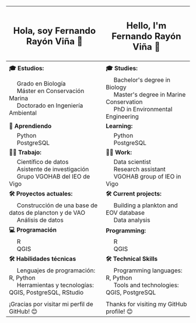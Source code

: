 | <h2>Hola, soy Fernando Rayón Viña 👋</h2> | <h2>Hello, I'm Fernando Rayón Viña 👋</h2> |
|----------------------------------|----------------------------------|
|                                   |                                   |
| **🎓 Estudios:** | **🎓 Studies:** |
| &nbsp;&nbsp;&nbsp;&nbsp; Grado en Biología <br>  &nbsp;&nbsp;&nbsp;&nbsp;  Máster en Conservación Marina <br>  &nbsp;&nbsp;&nbsp;&nbsp;  Doctorado en Ingeniería Ambiental  | &nbsp;&nbsp;&nbsp;&nbsp; Bachelor's degree in Biology <br>  &nbsp;&nbsp;&nbsp;&nbsp;  Master's degree in Marine Conservation <br>  &nbsp;&nbsp;&nbsp;&nbsp;  PhD in Environmental Engineering |
| **🌱 Aprendiendo** | **Learning:** |
| &nbsp;&nbsp;&nbsp;&nbsp; Python <br>  &nbsp;&nbsp;&nbsp;&nbsp;  PostgreSQL | &nbsp;&nbsp;&nbsp;&nbsp; Python <br>  &nbsp;&nbsp;&nbsp;&nbsp;  PostgreSQL |
| **👨‍💻 Trabajo:** | **👨‍💻 Work:** |
| &nbsp;&nbsp;&nbsp;&nbsp; Científico de datos <br>  &nbsp;&nbsp;&nbsp;&nbsp;  Asistente de investigación <br>  &nbsp;&nbsp;&nbsp;&nbsp;  Grupo VGOHAB del IEO de Vigo | &nbsp;&nbsp;&nbsp;&nbsp; Data scientist <br>  &nbsp;&nbsp;&nbsp;&nbsp;  Research assistant <br>  &nbsp;&nbsp;&nbsp;&nbsp;  VGOHAB group of IEO in Vigo |
| **🛠️ Proyectos actuales:** | **🛠️ Current projects:** |
| &nbsp;&nbsp;&nbsp;&nbsp; Construcción de una base de datos de plancton y de VAO <br>  &nbsp;&nbsp;&nbsp;&nbsp;  Análisis de datos | &nbsp;&nbsp;&nbsp;&nbsp; Building a plankton and EOV database <br>  &nbsp;&nbsp;&nbsp;&nbsp;  Data analysis |
| **💻 Programación** | **Programming:** |
| &nbsp;&nbsp;&nbsp;&nbsp; R <br>  &nbsp;&nbsp;&nbsp;&nbsp;  QGIS | &nbsp;&nbsp;&nbsp;&nbsp; R <br>  &nbsp;&nbsp;&nbsp;&nbsp;  QGIS |
| **🛠️ Habilidades técnicas** | **🛠️ Technical Skills** |
| &nbsp;&nbsp;&nbsp;&nbsp; Lenguajes de programación: R, Python <br>  &nbsp;&nbsp;&nbsp;&nbsp;  Herramientas y tecnologías: QGIS, PostgreSQL, RStudio | &nbsp;&nbsp;&nbsp;&nbsp; Programming languages: R, Python <br>  &nbsp;&nbsp;&nbsp;&nbsp;  Tools and technologies: QGIS, PostgreSQL |
|                                   |                                   |
¡Gracias por visitar mi perfil de GitHub! 😊 | Thanks for visiting my GitHub profile! 😊


